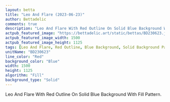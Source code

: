 ```yaml
---
layout: betta
title: "Leo And Flare (2023-06-23)"
author: Bettadelic
comments: true
description: "Leo And Flare With Red Outline On Solid Blue Background With Fill Pattern."
actpub_featured_image: "https://bettadelic.art/static/bettas/BD230623.jpg"
actpub_featured_image_width: 1500
actpub_featured_image_height: 1125
tags: [Leo And Flare, Red Outline, Blue Background, Solid Background Pattern, Fill Pattern, June 2023]
unitName: "BD230623"
line_color: "Red"
background_color: "Blue"
width: 1500
height: 1125
algorithm: "Fill"
background_type: "Solid"
---
```


Leo And Flare With Red Outline On Solid Blue Background With Fill Pattern.
